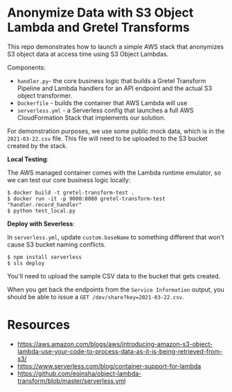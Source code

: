 # Anonymize Data with S3 Object Lambda and Gretel Transforms

This repo demonstrates how to launch a simple AWS stack that anonymizes S3 object data at access time using S3 Object Lambdas.

Components:

- `handler.py`- the core business logic that builds a Gretel Transform Pipeline and Lambda handlers for an API endpoint and the actual S3 object transformer.
- `Dockerfile` - builds the container that AWS Lambda will use
- `serverless.yml` - a Serverless config that launches a full AWS CloudFormation Stack that implements our solution.


For demonstration purposes, we use some public mock data, which is in the `2021-03-22.csv` file. This file will need to be uploaded to the S3 bucket created by the stack.

**Local Testing**:

The AWS managed container comes with the Lambda runtime emulator, so we can test our core business logic locally:

```
$ docker build -t gretel-transform-test .
$ docker run -it -p 9000:8080 gretel-transform-test "handler.record_handler"
$ python test_local.py
```


**Deploy with Severless**:

In `serverless.yml`, update `custom.baseName` to something different that won't
cause S3 bucket naming conflicts.

```
$ npm install serverless
$ sls deploy
```

You'll need to upload the sample CSV data to the bucket that gets created.

When you get back the endpoints from the `Service Information` output, you should be able to issue a `GET /dev/share?key=2021-03-22.csv`.




# Resources

- https://aws.amazon.com/blogs/aws/introducing-amazon-s3-object-lambda-use-your-code-to-process-data-as-it-is-being-retrieved-from-s3/
- https://www.serverless.com/blog/container-support-for-lambda
- https://github.com/eoinsha/object-lambda-transform/blob/master/serverless.yml
